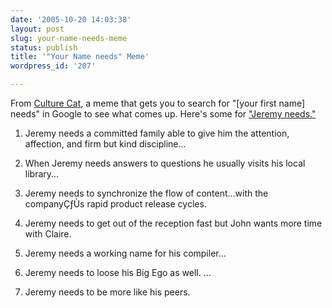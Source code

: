 ```yaml
---
date: '2005-10-20 14:03:38'
layout: post
slug: your-name-needs-meme
status: publish
title: '"Your Name needs" Meme'
wordpress_id: '207'

---
```


From [Culture Cat](http://culturecat.net/node/957), a meme that gets you to search for "[your first name] needs" in Google to see what comes up. Here's some for ["Jeremy needs."](http://www.google.com/search?q=%22Jeremy+needs%22&sourceid=mozilla-search&start=0&start=0&ie=utf-8&oe=utf-8&client=firefox-a&rls=org.mozilla:en-US:official)






  1. Jeremy needs a committed
family able to give him the attention, affection, and firm but kind discipline...


  2. When Jeremy needs answers to questions he usually visits his local library...


  3. Jeremy needs to synchronize the flow of content...with the companyÇƒÙs rapid product
release cycles.


  4. Jeremy needs to get out of the reception fast but John wants more time with Claire.


  5. Jeremy needs a working name for his compiler...


  6. Jeremy needs to loose his Big Ego as well. ...


  7. Jeremy needs to be more like his peers.


